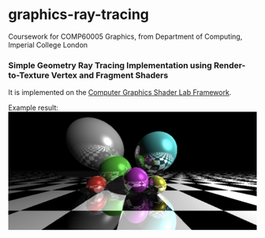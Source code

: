 # graphics-ray-tracing

Coursework for COMP60005 Graphics, from Department of Computing, Imperial College London

### Simple Geometry Ray Tracing Implementation using Render-to-Texture Vertex and Fragment Shaders

It is implemented on the [Computer Graphics Shader Lab Framework](https://shaderlabweb.doc.ic.ac.uk/). 

Example result: 
![Ray Tracing](ray_tracing.png)
